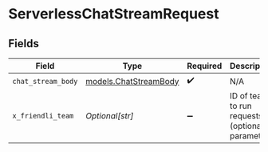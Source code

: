 # ServerlessChatStreamRequest


## Fields

| Field                                                | Type                                                 | Required                                             | Description                                          |
| ---------------------------------------------------- | ---------------------------------------------------- | ---------------------------------------------------- | ---------------------------------------------------- |
| `chat_stream_body`                                   | [models.ChatStreamBody](../models/chatstreambody.md) | :heavy_check_mark:                                   | N/A                                                  |
| `x_friendli_team`                                    | *Optional[str]*                                      | :heavy_minus_sign:                                   | ID of team to run requests as (optional parameter).  |
